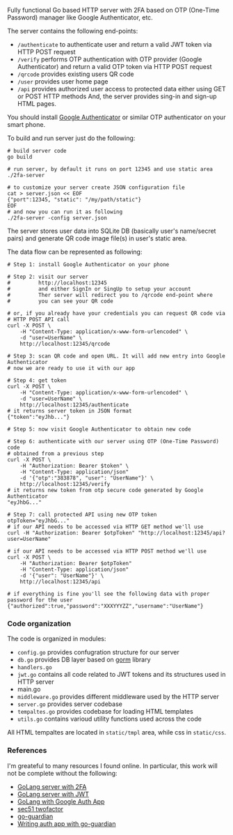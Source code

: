 Fully functional Go based HTTP server with 2FA based on OTP (One-Time Password)
manager like Google Authenticator, etc.

The server contains the following end-points:
- `/authenticate` to authenticate user and return a valid JWT token via HTTP
  POST request
- `/verify` performs OTP authentication with OTP provider (Google
  Authenticator) and return a valid OTP token via HTTP POST request
- `/qrcode` provides existing users QR code
- `/user` provides user home page
- `/api` provides authorized user access to protected data either
using GET or POST HTTP methods
And, the server provides sing-in and sign-up HTML pages.

You should install [Google Authenticator](https://play.google.com/store/apps/details?id=com.google.android.apps.authenticator2&hl=en_US&gl=US) or similar OTP authenticator
on your smart phone.

To build and run server just do the following:
```
# build server code
go build

# run server, by default it runs on port 12345 and use static area
./2fa-server

# to customize your server create JSON configuration file
cat > server.json << EOF
{"port":12345, "static": "/my/path/static"}
EOF
# and now you can run it as following
./2fa-server -config server.json
```
The server stores user data into SQLite DB (basically user's name/secret pairs)
and generate QR code image file(s) in user's static area.

The data flow can be represented as following:
```
# Step 1: install Google Authenticator on your phone

# Step 2: visit our server
#         http://localhost:12345
#         and either SignIn or SingUp to setup your account
#         Ther server will redirect you to /qrcode end-point where
#         you can see your QR code

# or, if you already have your credentials you can request QR code via
# HTTP POST API call
curl -X POST \
    -H "Content-Type: application/x-www-form-urlencoded" \
    -d "user=UserName" \
    http://localhost:12345/qrcode

# Step 3: scan QR code and open URL. It will add new entry into Google Authenticator
# now we are ready to use it with our app

# Step 4: get token
curl -X POST \
    -H "Content-Type: application/x-www-form-urlencoded" \
    -d "user=UserName" \
    http://localhost:12345/authenticate
# it returns server token in JSON format
{"token":"eyJhb..."}

# Step 5: now visit Google Authenticator to obtain new code

# Step 6: authenticate with our server using OTP (One-Time Password) code
# obtained from a previous step
curl -X POST \
    -H "Authorization: Bearer $token" \
    -H "Content-Type: application/json" 
    -d '{"otp":"383878", "user": "UserName"}' \
    http://localhost:12345/verify
# it returns new token from otp secure code generated by Google Authenticator
"eyJhbG..."

# Step 7: call protected API using new OTP token
otpToken="eyJhbG..."
# if our API needs to be accessed via HTTP GET method we'll use
curl -H "Authorization: Bearer $otpToken" "http://localhost:12345/api?user=UserName"

# if our API needs to be accessed via HTTP POST method we'll use
curl -X POST \
    -H "Authorization: Bearer $otpToken"
    -H "Content-Type: application/json" 
    -d '{"user": "UserName"}' \
    http://localhost:12345/api

# if everything is fine you'll see the following data with proper password for the user
{"authorized":true,"password":"XXXYYYZZ","username":"UserName"}
```

### Code organization
The code is organized in modules:
- `config.go` provides confugration structure for our server
- `db.go` provides DB layer based on [gorm](https://gorm.io/docs/) library
- `handlers.go`
- `jwt.go` contains all code related to JWT tokens and its structures used in
  HTTP server
- main.go
- `middleware.go` provides different middleware used by the HTTP server
- `server.go` provides server codebase
- `tempaltes.go` provides codebase for loading HTML templates
- `utils.go` contains varioud utility functions used across the code

All HTML tempaltes are located in `static/tmpl` area, while css in
`static/css`.

### References
I'm greateful to many resources I found online. In particular, this
work will not be complete without the following:
- [GoLang server with 2FA](https://www.thepolyglotdeveloper.com/2017/05/add-two-factor-authentication-golang-restful-api)
- [GoLang server with JWT](https://www.thepolyglotdeveloper.com/2017/03/authenticate-a-golang-api-with-json-web-tokens)
- [GoLang with Google Auth App](https://www.socketloop.com/tutorials/golang-verify-token-from-google-authenticator-app)
- [sec51 twofactor](https://github.com/sec51/twofactor)
- [go-guardian](github.com/shaj13/go-guardian)
- [Writing auth app with go-guardian](https://medium.com/@hajsanad/writing-scalable-authentication-in-golang-using-go-guardian-83691219a73a)

